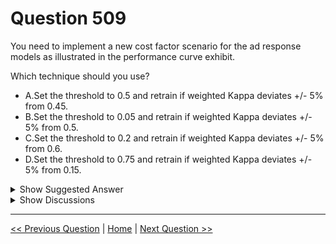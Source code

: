 # Question 509

You need to implement a new cost factor scenario for the ad response models as illustrated in the performance curve exhibit.

Which technique should you use?

- A.Set the threshold to 0.5 and retrain if weighted Kappa deviates +/- 5% from 0.45.
- B.Set the threshold to 0.05 and retrain if weighted Kappa deviates +/- 5% from 0.5.
- C.Set the threshold to 0.2 and retrain if weighted Kappa deviates +/- 5% from 0.6.
- D.Set the threshold to 0.75 and retrain if weighted Kappa deviates +/- 5% from 0.15.

<details>
  <summary>Show Suggested Answer</summary>

<strong>A</strong><br>

<p>Scenario:</p>
<p>Performance curves of current and proposed cost factor scenarios are shown in the following diagram:</p>
<img src="../images/q509_ref_4_0033400001.png" alt="Reference Image"><br>
<p>The ad propensity model uses a cut threshold is 0.45 and retrains occur if weighted Kappa deviated from 0.1 +/- 5%.</p>

</details>

<details>
  <summary>Show Discussions</summary>

<blockquote><p><strong>michaelmorar</strong> <code>(Sun 16 Jun 2024 06:28)</code> - <em>Upvotes: 2</em></p><p>Makes sense according to the provided explanation.</p></blockquote>
<blockquote><p><strong>ning</strong> <code>(Mon 18 Dec 2023 14:06)</code> - <em>Upvotes: 1</em></p><p>Kappa = (P0 - Pe) / (1 - Pe)</p></blockquote>

</details>

---

[<< Previous Question](question_508.md) | [Home](/index.md) | [Next Question >>](question_510.md)
